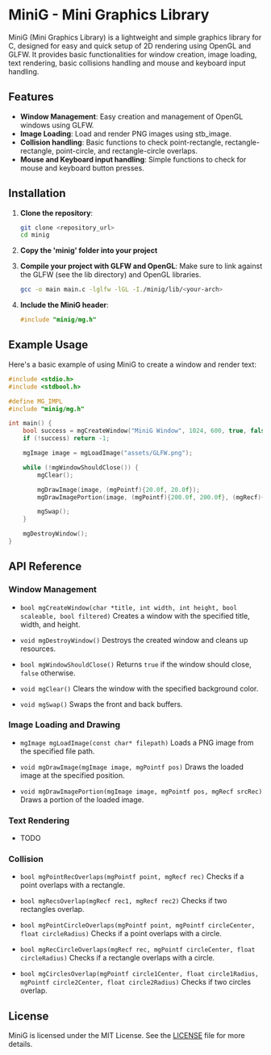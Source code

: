 
# MiniG - Mini Graphics Library

MiniG (Mini Graphics Library) is a lightweight and simple graphics library for C, designed for easy and quick setup of 2D rendering using OpenGL and GLFW. It provides basic functionalities for window creation, image loading, text rendering, basic collisions handling and mouse and keyboard input handling.

## Features

- **Window Management**: Easy creation and management of OpenGL windows using GLFW.
- **Image Loading**: Load and render PNG images using stb_image.
- **Collision handling**: Basic functions to check point-rectangle, rectangle-rectangle, point-circle, and rectangle-circle overlaps.
- **Mouse and Keyboard input handling**: Simple functions to check for mouse and keyboard button presses.

## Installation

1. **Clone the repository**:
    ```sh
    git clone <repository_url>
    cd minig
    ```

2. **Copy the 'minig' folder into your project**

3. **Compile your project with GLFW and OpenGL**:
    Make sure to link against the GLFW (see the lib directory) and OpenGL libraries.

    ```sh
    gcc -o main main.c -lglfw -lGL -I./minig/lib/<your-arch>
    ```

4. **Include the MiniG header**:
    ```c
    #include "minig/mg.h"
    ```

## Example Usage

Here's a basic example of using MiniG to create a window and render text:

```c
#include <stdio.h>
#include <stdbool.h>

#define MG_IMPL
#include "minig/mg.h"

int main() {
    bool success = mgCreateWindow("MiniG Window", 1024, 600, true, false);
    if (!success) return -1;

    mgImage image = mgLoadImage("assets/GLFW.png");

    while (!mgWindowShouldClose()) {
        mgClear();

        mgDrawImage(image, (mgPointf){20.0f, 20.0f});
        mgDrawImagePortion(image, (mgPointf){200.0f, 200.0f}, (mgRecf){0.0f, 0.0f, 50.0f, 50.0f});

        mgSwap();
    }

    mgDestroyWindow();
}
```

## API Reference

### Window Management

- `bool mgCreateWindow(char *title, int width, int height, bool scaleable, bool filtered)`
  Creates a window with the specified title, width, and height.

- `void mgDestroyWindow()`
  Destroys the created window and cleans up resources.

- `bool mgWindowShouldClose()`
  Returns `true` if the window should close, `false` otherwise.

- `void mgClear()`
  Clears the window with the specified background color.

- `void mgSwap()`
  Swaps the front and back buffers.

### Image Loading and Drawing

- `mgImage mgLoadImage(const char* filepath)`
  Loads a PNG image from the specified file path.

- `void mgDrawImage(mgImage image, mgPointf pos)`
  Draws the loaded image at the specified position.

- `void mgDrawImagePortion(mgImage image, mgPointf pos, mgRecf srcRec)`
  Draws a portion of the loaded image.

### Text Rendering
- TODO

### Collision

- `bool mgPointRecOverlaps(mgPointf point, mgRecf rec)`
  Checks if a point overlaps with a rectangle.

- `bool mgRecsOverlap(mgRecf rec1, mgRecf rec2)`
  Checks if two rectangles overlap.

- `bool mgPointCircleOverlaps(mgPointf point, mgPointf circleCenter, float circleRadius)`
  Checks if a point overlaps with a circle.

- `bool mgRecCircleOverlaps(mgRecf rec, mgPointf circleCenter, float circleRadius)`
  Checks if a rectangle overlaps with a circle.

- `bool mgCirclesOverlap(mgPointf circle1Center, float circle1Radius, mgPointf circle2Center, float circle2Radius)`
  Checks if two circles overlap.

## License

MiniG is licensed under the MIT License. See the [LICENSE](LICENSE) file for more details.

